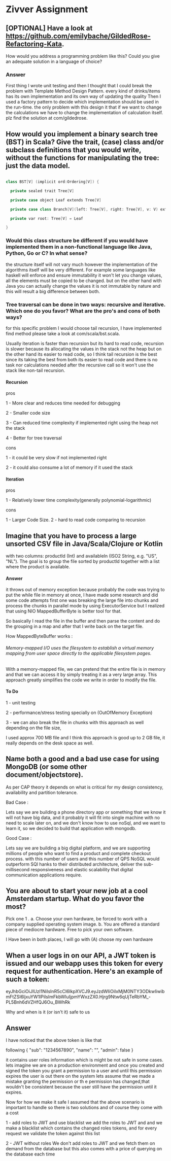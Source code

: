 # Zivver Assignment

## [OPTIONAL] Have a look at https://github.com/emilybache/GildedRose-Refactoring-Kata.
How would you address a programming problem like this? Could you give an adequate
solution in a language of choice?
### Answer
First thing I wrote unit testing and then I thought that I could break the problem with Template Method 
Design Pattern. every kind of drinks/items has its own implementation and its own way of updating the quality 
Then I used a factory pattern to decide which implementation should be used in the run-time. the only problem 
with this design it that if we want to change the calculations we have to change the implementation of 
calculation itself. plz find the solution at com/gildedrose.

## How would you implement a binary search tree (BST) in Scala? Give the trait, (case) class and/or subclass definitions that you would write, without the functions for manipulating the tree: just the data model.



```c++

class BST[V] (implicit ord:Ordering[V]) {

  private sealed trait Tree[V]

  private case object Leaf extends Tree[V]

  private case class Branch[V](left: Tree[V], right: Tree[V], v: V) extends Tree[V]

  private var root: Tree[V] = Leaf

}
```

### Would this class structure be different if you would have implemented them in a non-functional language like Java, Python, Go or C? In what sense?

the structure itself will not vary much however the implementation of the algorithms itself will be very different. For example some languages like haskell will enforce and ensure immutability it won't let you change values, all the elements must be copied to be changed. but on the other hand with Java you can actually change the values it is not immutable by nature and this will result a big difference between both.

### Tree traversal can be done in two ways: recursive and iterative. Which one do you favor? What are the pro's and cons of both ways?

for this specific problem I would choose tail recursion, I have implemented find method please take a look at com/scala/bst.scala.

Usually iteration is faster than recursion but its hard to read code, recursion is slower because its allocating the values in the stack not the heap but on the other hand its easier to read code, so I think tail recursion is the best since its taking the best from both
its easier to read code and there is no task nor calculations needed after the recursive call so it won't use the stack like non-tail recursion.

#### Recursion

pros

1 -  More clear and reduces time needed for debugging

2 -  Smaller code size

3 -  Can reduced time complexity if implemented right using the heap not the stack

4 -  Better for tree traversal

cons

1 - it could be very slow if not implemented right

2 - it could also consume a lot of memory if it used the stack

#### Iteration

pros

1 - Relatively lower time complexity(generally polynomial-logarithmic)

cons

1 - Larger Code Size.
2 - hard to read code comparing to recursion


## Imagine that you have to process a large unsorted CSV file in Java/Scala/Clojure or Kotlin
with two columns: productId (Int) and availableIn (ISO2 String, e.g. &quot;US&quot;, &quot;NL&quot;). The goal
is to group the file sorted by productId together with a list where the product is available.

#### Answer

it throws out of memory exception because probably the code was trying to put the while file in memory at once,
I have made some research and did some code attempts first one was breaking the large file into chunks and process
the chunks in parallel mode by using ExecutorService but I realized that using NIO MappedBufferByte is better tool for that.

So basically I read the file in the buffer and then parse the content and do the grouping in a map and after that I write back
on the target file.

How MappedByteBuffer works :

###### Memory-mapped I/O uses the filesystem to establish a virtual memory mapping from user space directly to the applicable filesystem pages.
With a memory-mapped file, we can pretend that the entire file is in memory and that we can access it by simply treating
it as a very large array. This approach greatly simplifies the code we write in order to modify the file.
#### To Do

1 - unit testing

2 - performance/stress testing specially on (OutOfMemory Exception)

3 - we can also break the file in chunks with this approach as well depending on the file size,

I used approx 700 MB file and I think this approach is good up to 2 GB file, it really depends on the
desk space as well.


## Name both a good and a bad use case for using MongoDB (or some other document/objectstore).

As per CAP theory it depends on what is critical for my design consistency, availability and partition tolerance.

Bad Case :

Lets say we are building a phone directory app or something that we know it will not have big data, and it probably it will fit 
into single machine with no need to scale later on, and we don't know how to use noSql, and we want to learn it, so we decided to build that application with mongodb.

Good Case :

Lets say we are building a big digital platform, and we are supporting millions of people 
who want to find a product and complete checkout process. with this number of users and this number  of
QPS NoSQL would outperform SQl hanks to their distributed architecture,
deliver the sub-millisecond responsiveness and elastic scalability that digital communication applications require.

## You are  about to start your new job at a cool Amsterdam startup. What do you favor the most?
Pick one 1 .
a. Choose your own hardware, be forced to work with a company supplied operating
system image.
b. You are offered a standard piece of mediocre hardware. Free to pick your own
software.

I Have been in both places, I will go with (A) choose my own hardware 

## When a user logs in on our API, a JWT token is issued and our webapp uses this token for every request for authentication. Here's an example of such a token:

eyJhbGciOiJIUzI1NiIsInR5cCI6IkpXVCJ9.eyJzdWIiOiIxMjM0NTY3ODkwIiwibmFtZSI6IjxuYW1lPiIsImFkbWluIjpmYWxzZX0.Hjrg9Ntw6qUjTeRbYM_-PL5Bnh6dVZHfQJ6Ou_BWhRk

Why and when is it (or isn't it) safe to us

## Answer

I have noticed that the above token is like that

following {
  "sub": "1234567890",
  "name": "<name>",
  "admin": false
}

it contains user roles information which is might be not safe in some cases.
 lets imagine we are on a production environment and once you created and signed the token you grant a permission to a
  user and until this permission expires the user is out there on the system lets assume that we made a mistake granting the permission or th
  e permission has changed,that wouldn't be consistent because  the user still have the permission until it expires.

  Now for how we make it safe I assumed that the above scenario is important to handle so there is two solutions and of course they come with a cost

  1 - add roles to JWT and use blacklist
  we add the roles to JWT and and we make a blacklist which contains the changed roles tokens, and for every request we validate the token against this list
  
  2 - JWT without roles
  We don't add roles to JWT and we fetch them on demand from the database but this also comes with a price of querying on the database each time
